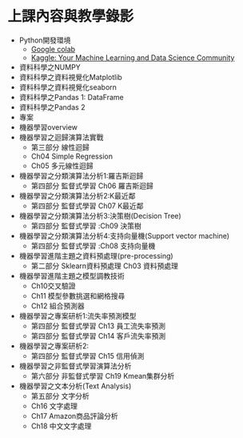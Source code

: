 # 上課內容與教學錄影
- Python開發環境
  - [Google colab](https://colab.research.google.com/)
  - [Kaggle: Your Machine Learning and Data Science Community](https://www.kaggle.com/) 
- 資料科學之NUMPY
- 資料科學之資料視覺化Matplotlib
- 資料科學之資料視覺化seaborn
- 資料科學之Pandas 1: DataFrame
- 資料科學之Pandas 2
- 專案
- 機器學習overview
- 機器學習之迴歸演算法實戰
  - 第三部分 線性迴歸
  - Ch04 Simple Regression
  - Ch05 多元線性迴歸
- 機器學習之分類演算法分析1:羅吉斯迴歸
  - 第四部分 監督式學習 Ch06 羅吉斯迴歸
- 機器學習之分類演算法分析2:K最近鄰
  - 第四部分 監督式學習  Ch07 K最近鄰
- 機器學習之分類演算法分析3:決策樹(Decision Tree)
  - 第四部分 監督式學習 :Ch09 決策樹
- 機器學習之分類演算法分析4:支持向量機(Support vector machine)
  - 第四部分 監督式學習 :Ch08 支持向量機
- 機器學習進階主題之資料預處理(pre-processing)
  - 第二部分 Sklearn資料預處理 Ch03 資料預處理
- 機器學習進階主題之模型調教技術
  - Ch10交叉驗證
  - Ch11 模型參數挑選和網格搜尋
  - Ch12 組合預測器
- 機器學習之專案研析1:流失率預測模型
  - 第四部分 監督式學習 Ch13 員工流失率預測
  - 第四部分 監督式學習 Ch14 客戶流失率預測
- 機器學習之專案研析2:
  - 第四部分 監督式學習 Ch15 信用偵測
- 機器學習之非監督式學習演算法分析
  - 第六部分 非監督式學習 Ch19 Kmean集群分析
- 機器學習之文本分析(Text Analysis)
  - 第五部分 文字分析
  - Ch16 文字處理
  - Ch17 Amazon商品評論分析
  - Ch18 中文文字處理


